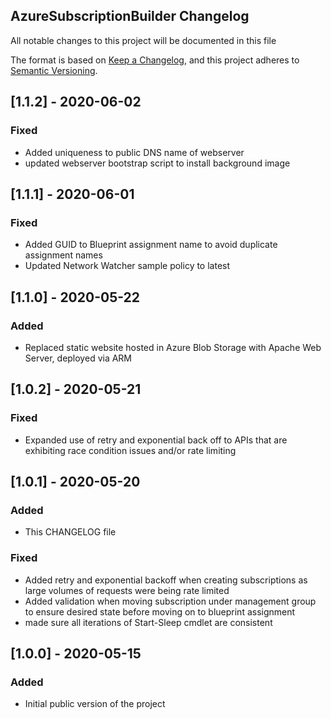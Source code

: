 ## AzureSubscriptionBuilder Changelog
All notable changes to this project will be documented in this file

The format is based on [Keep a Changelog](https://keepachangelog.com/en/1.0.0/), and this project adheres to [Semantic Versioning](https://semver.org/spec/v2.0.0.html).


## [1.1.2] - 2020-06-02
### Fixed
- Added uniqueness to public DNS name of webserver
- updated webserver bootstrap script to install background image

## [1.1.1] - 2020-06-01
### Fixed
- Added GUID to Blueprint assignment name to avoid duplicate assignment names
- Updated Network Watcher sample policy to latest

## [1.1.0] - 2020-05-22
### Added
- Replaced static website hosted in Azure Blob Storage with Apache Web Server, deployed via ARM


## [1.0.2] - 2020-05-21
### Fixed
- Expanded use of retry and exponential back off to APIs that are exhibiting race condition issues and/or rate limiting


## [1.0.1] - 2020-05-20
### Added
- This CHANGELOG file


### Fixed
- Added retry and exponential backoff when creating subscriptions as large volumes of requests were being rate limited
- Added validation when moving subscription under management group to ensure desired state before moving on to blueprint assignment
- made sure all iterations of Start-Sleep cmdlet are consistent


## [1.0.0] - 2020-05-15
### Added
- Initial public version of the project
